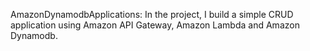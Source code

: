 AmazonDynamodbApplications:
In the project, I build a simple CRUD application using Amazon API Gateway, Amazon Lambda and Amazon Dynamodb. 
